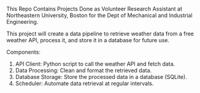 This Repo Contains Projects Done as Volunteer Research Assistant at Northeastern University, Boston for the Dept of Mechanical and Industrial Engineering.

This project will create a data pipeline to retrieve weather data from a free weather API, process it, and store it in a database for future use.

Components:

1. API Client: Python script to call the weather API and fetch data.
2. Data Processing: Clean and format the retrieved data.
3. Database Storage: Store the processed data in a database (SQLite).
4. Scheduler: Automate data retrieval at regular intervals.

